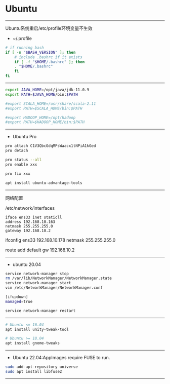 # Ubuntu




---
Ubuntu系统重启/etc/profile环境变量不生效

- ~/.profile
```sh
# if running bash
if [ -n "$BASH_VERSION" ]; then
    # include .bashrc if it exists
    if [ -f "$HOME/.bashrc" ]; then
	. "$HOME/.bashrc"
    fi
fi
```


---
```sh
export JAVA_HOME=/opt/java/jdk-11.0.9
export PATH=$JAVA_HOME/bin:$PATH

#export SCALA_HOME=/usr/share/scala-2.11
#export PATH=$SCALA_HOME/bin:$PATH

#export HADOOP_HOME=/opt/hadoop
#export PATH=$HADOOP_HOME/bin:$PATH
```

---

- Ubuntu Pro

```sh
pro attach C1V3QbcGdqMPsWaacx1tNPiA1kGed
pro detach

pro status --all
pro enable xxx

pro fix xxx

apt install ubuntu-advantage-tools
```
---


网络配置

/etc/network/interfaces
```
iface ens33 inet staticll
address 192.168.10.163
netmask 255.255.255.0
gateway 192.168.10.2
```
ifconfig ens33 192.168.10.178 netmask 255.255.255.0

route add default gw 192.168.10.2


---

- ubuntu 20.04
```sh
service network-manager stop
rm /var/lib/NetworkManager/NetworkManager.state
service network-manager start
vim /etc/NetworkManager/NetworkManager.conf

[ifupdown]
managed=true

service network-manager restart
```
---

```sh
# Ubuntu <= 16.04
apt install unity-tweak-tool

# Ubuntu >= 18.04
apt install gnome-tweaks

```



---
- Ubuntu 22.04:AppImages require FUSE to run.
```sh
sudo add-apt-repository universe
sudo apt install libfuse2

```
---







